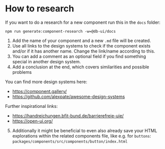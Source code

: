 # How to research

If you want to do a research for a new component run this in the `docs` folder:

```shell
npm run generate:component-research -w=@db-ui/docs
```

1. Add the name of your component and a new `.md` file will be created.
2. Use all links to the design systems to check if the component exists and/or if it has another name. Change the link/name according to this.
3. You can add a comment as an optional field if you find something special in another design system.
4. Add a conclusion at the end, which covers similarities and possible problems

You can find more design systems here:

-   <https://component.gallery/>
-   <https://github.com/alexpate/awesome-design-systems>

Further inspirational links:

-   <https://handreichungen.bfit-bund.de/barrierefreie-uie/>
-   <https://open-ui.org/>

5. Additionally it might be beneficial to even also already save your HTML explorations within the related components file, like e.g. for `buttons`: `packages/components/src/components/button/index.html`
